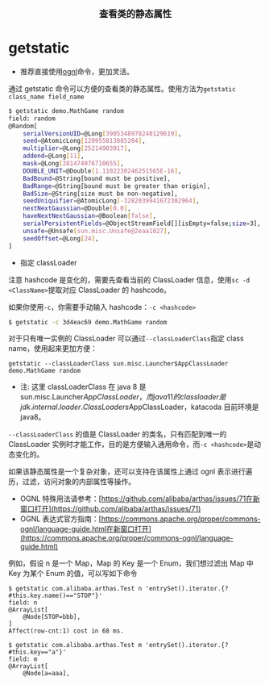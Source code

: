 <center><font size="4"><b>查看类的静态属性</b></font></center>

# getstatic

- 推荐直接使用[ognl](https://arthas.aliyun.com/doc/ognl.html)命令，更加灵活。

通过 getstatic 命令可以方便的查看类的静态属性。使用方法为`getstatic class_name field_name`



```bash
$ getstatic demo.MathGame random
field: random
@Random[
    serialVersionUID=@Long[3905348978240129619],
    seed=@AtomicLong[120955813885284],
    multiplier=@Long[25214903917],
    addend=@Long[11],
    mask=@Long[281474976710655],
    DOUBLE_UNIT=@Double[1.1102230246251565E-16],
    BadBound=@String[bound must be positive],
    BadRange=@String[bound must be greater than origin],
    BadSize=@String[size must be non-negative],
    seedUniquifier=@AtomicLong[-3282039941672302964],
    nextNextGaussian=@Double[0.0],
    haveNextNextGaussian=@Boolean[false],
    serialPersistentFields=@ObjectStreamField[][isEmpty=false;size=3],
    unsafe=@Unsafe[sun.misc.Unsafe@2eaa1027],
    seedOffset=@Long[24],
]
```

- 指定 classLoader

注意 hashcode 是变化的，需要先查看当前的 ClassLoader 信息，使用`sc -d <ClassName>`提取对应 ClassLoader 的 hashcode。

如果你使用`-c`，你需要手动输入 hashcode：`-c <hashcode>`



```bash
$ getstatic -c 3d4eac69 demo.MathGame random
```

对于只有唯一实例的 ClassLoader 可以通过`--classLoaderClass`指定 class name，使用起来更加方便：

```
getstatic --classLoaderClass sun.misc.Launcher$AppClassLoader demo.MathGame random
```

- 注: 这里 classLoaderClass 在 java 8 是 sun.misc.Launcher$AppClassLoader，而java 11的classloader是jdk.internal.loader.ClassLoaders$AppClassLoader，katacoda 目前环境是 java8。

`--classLoaderClass` 的值是 ClassLoader 的类名，只有匹配到唯一的 ClassLoader 实例时才能工作，目的是方便输入通用命令，而`-c <hashcode>`是动态变化的。

如果该静态属性是一个复杂对象，还可以支持在该属性上通过 ognl 表示进行遍历，过滤，访问对象的内部属性等操作。

- OGNL 特殊用法请参考：[https://github.com/alibaba/arthas/issues/71在新窗口打开](https://github.com/alibaba/arthas/issues/71)
- OGNL 表达式官方指南：[https://commons.apache.org/proper/commons-ognl/language-guide.html在新窗口打开](https://commons.apache.org/proper/commons-ognl/language-guide.html)

例如，假设 n 是一个 Map，Map 的 Key 是一个 Enum，我们想过滤出 Map 中 Key 为某个 Enum 的值，可以写如下命令

```text
$ getstatic com.alibaba.arthas.Test n 'entrySet().iterator.{? #this.key.name()=="STOP"}'
field: n
@ArrayList[
    @Node[STOP=bbb],
]
Affect(row-cnt:1) cost in 68 ms.

$ getstatic com.alibaba.arthas.Test m 'entrySet().iterator.{? #this.key=="a"}'
field: m
@ArrayList[
    @Node[a=aaa],
```
